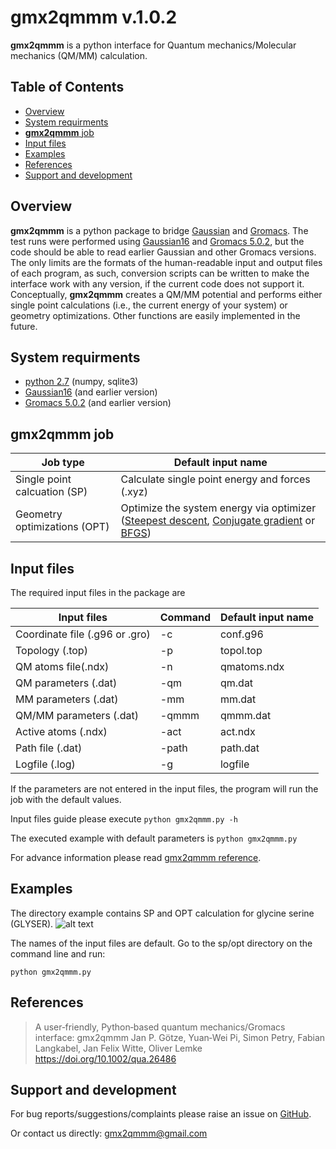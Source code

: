 gmx2qmmm v.1.0.2
======
**gmx2qmmm** is a python interface for Quantum mechanics/Molecular mechanics (QM/MM) calculation.

<!-- START doctoc generated TOC please keep comment here to allow auto update -->
<!-- DON'T EDIT THIS SECTION, INSTEAD RE-RUN doctoc TO UPDATE -->
## Table of Contents
- [Overview](#Overview)
- [System requirments](#system-requirments)
- [**gmx2qmmm** job](#job-type)
- [Input files](#input-files)
- [Examples](#example)
- [References](#references)
- [Support and development](#support-and-development)
<!-- END doctoc generated TOC please keep comment here to allow auto update -->

## Overview

**gmx2qmmm** is a python package to bridge [Gaussian] and [Gromacs]. The test runs were performed using [Gaussian16] and [Gromacs 5.0.2], but the code should be able to read earlier Gaussian and other Gromacs versions. The only limits are the formats of the human-readable input and output files of each program, as such, conversion scripts can be written to make the interface work with any version, if the current code does not support it.
Conceptually, **gmx2qmmm** creates a QM/MM potential and performs either single point calculations (i.e., the current energy of your system) or geometry optimizations. Other functions are easily implemented in the future.

## System requirments
 - [python 2.7] (numpy, sqlite3)
 - [Gaussian16] (and earlier version)
 - [Gromacs 5.0.2] (and earlier version)
## **gmx2qmmm** job
|Job type|Default input name|
| ------ | ------ |
|Single point calcuation (SP)|Calculate single point energy and forces (.xyz) |
|Geometry optimizations (OPT)|Optimize the system energy via optimizer ([Steepest descent], [Conjugate gradient] or [BFGS])|

[Steepest descent]:<https://en.wikipedia.org/wiki/Gradient_descent>
[Conjugate gradient]:<https://en.wikipedia.org/wiki/Conjugate_gradient_method>
[BFGS]:<https://en.wikipedia.org/wiki/Broyden%E2%80%93Fletcher%E2%80%93Goldfarb%E2%80%93Shanno_algorithm>
## Input files
The required input files in the package are

|Input files|Command|Default input name|
| ------ | ------ | ------ |
|Coordinate file (.g96 or .gro)|-c|conf.g96|
|Topology (.top)|-p|topol.top|
|QM atoms file(.ndx)|-n|qmatoms.ndx|
|QM parameters (.dat)|-qm|qm.dat|
|MM parameters (.dat)|-mm|mm.dat|
|QM/MM parameters (.dat)|-qmmm|qmmm.dat|
|Active atoms (.ndx)|-act|act.ndx|
|Path file (.dat)|-path|path.dat|
|Logfile (.log)|-g|logfile|

If the parameters are not entered in the input files, the program will run the job with the default values.

Input files guide please execute  `python gmx2qmmm.py -h`

The executed example with default parameters is  `python gmx2qmmm.py`

For advance information please read [gmx2qmmm reference].

## Examples
The directory example contains SP and OPT calculation for glycine serine (GLYSER). 
![alt text](https://github.com/gmx2qmmm/gmx2qmmm_portable/blob/master/example/glyser.png?raw=true)

The names of the input files are default. Go to the sp/opt directory on the command line and run:

```
python gmx2qmmm.py
```

## References

> A user‐friendly, Python‐based quantum mechanics/Gromacs interface: gmx2qmmm
> Jan P. Götze, Yuan‐Wei Pi, Simon Petry, Fabian Langkabel,  Jan Felix Witte, Oliver Lemke
> https://doi.org/10.1002/qua.26486

## Support and development
For bug reports/suggestions/complaints please raise an issue on [GitHub].

Or contact us directly: [gmx2qmmm@gmail.com]


[python 2.7]:<https://www.python.org/download/releases/2.7>
[Gaussian16]:<https://gaussian.com/gaussian16/>
[Gromacs 5.0.2]:<http://www.gromacs.org>
[Gaussian]:<https://gaussian.com/gaussian16/>
[Gromacs]:<http://www.gromacs.org>
[GitHub]:<https://github.com/gmx2qmmm/gmx2qmmm_portable>
[gmx2qmmm@gmail.com]:<mailto:gmx2qmmm@gmail.com>
[gmx2qmmm reference]:<https://drive.google.com/file/d/1B6YNfCFRB4jqweVABamPQWlgziFlNIDK/view?usp=sharing>
